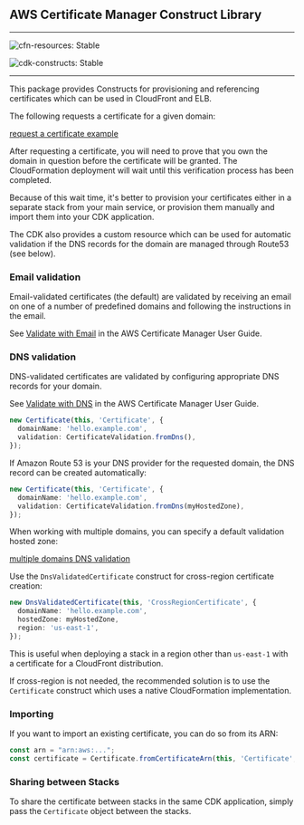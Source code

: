 ## AWS Certificate Manager Construct Library
<!--BEGIN STABILITY BANNER-->
---

![cfn-resources: Stable](https://img.shields.io/badge/cfn--resources-stable-success.svg?style=for-the-badge)

![cdk-constructs: Stable](https://img.shields.io/badge/cdk--constructs-stable-success.svg?style=for-the-badge)

---
<!--END STABILITY BANNER-->

This package provides Constructs for provisioning and referencing
certificates which can be used in CloudFront and ELB.

The following requests a certificate for a given domain:

[request a certificate example](test/example.simple-request.lit.ts)

After requesting a certificate, you will need to prove that you own the
domain in question before the certificate will be granted. The CloudFormation
deployment will wait until this verification process has been completed.

Because of this wait time, it's better to provision your certificates
either in a separate stack from your main service, or provision them
manually and import them into your CDK application.

The CDK also provides a custom resource which can be used for automatic
validation if the DNS records for the domain are managed through Route53 (see
below).

### Email validation

Email-validated certificates (the default) are validated by receiving an
email on one of a number of predefined domains and following the instructions
in the email.

See [Validate with Email](https://docs.aws.amazon.com/acm/latest/userguide/gs-acm-validate-email.html)
in the AWS Certificate Manager User Guide.

### DNS validation

DNS-validated certificates are validated by configuring appropriate DNS
records for your domain.

See [Validate with DNS](https://docs.aws.amazon.com/acm/latest/userguide/gs-acm-validate-dns.html)
in the AWS Certificate Manager User Guide.

```ts
new Certificate(this, 'Certificate', {
  domainName: 'hello.example.com',
  validation: CertificateValidation.fromDns(),
});
```

If Amazon Route 53 is your DNS provider for the requested domain, the DNS record can be
created automatically:

```ts
new Certificate(this, 'Certificate', {
  domainName: 'hello.example.com',
  validation: CertificateValidation.fromDns(myHostedZone),
});
```

When working with multiple domains, you can specify a default validation hosted zone:

[multiple domains DNS validation](test/example.dns.lit.ts)

Use the `DnsValidatedCertificate` construct for cross-region certificate creation:

```ts
new DnsValidatedCertificate(this, 'CrossRegionCertificate', {
  domainName: 'hello.example.com',
  hostedZone: myHostedZone,
  region: 'us-east-1',
});
```

This is useful when deploying a stack in a region other than `us-east-1` with a
certificate for a CloudFront distribution.

If cross-region is not needed, the recommended solution is to use the
`Certificate` construct which uses a native CloudFormation implementation.


### Importing

If you want to import an existing certificate, you can do so from its ARN:

```ts
const arn = "arn:aws:...";
const certificate = Certificate.fromCertificateArn(this, 'Certificate', arn);
```

### Sharing between Stacks

To share the certificate between stacks in the same CDK application, simply
pass the `Certificate` object between the stacks.
